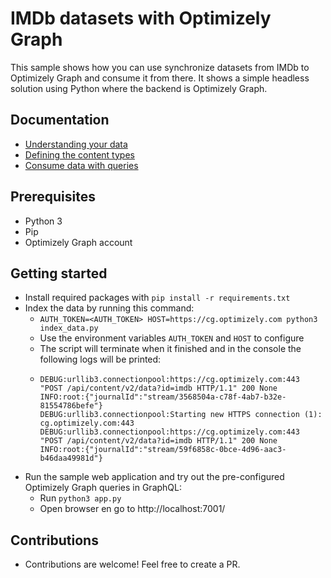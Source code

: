 # IMDb datasets with Optimizely Graph

This sample shows how you can use synchronize datasets from IMDb to Optimizely Graph and consume it from there. It shows a simple headless solution using Python where the backend is Optimizely Graph.

## Documentation
- [Understanding your data](https://docs.developers.optimizely.com/digital-experience-platform/v1.4.0-content-graph/docs/understanding-your-data)
- [Defining the content types](https://docs.developers.optimizely.com/digital-experience-platform/v1.4.0-content-graph/docs/defining-the-content-types)
- [Consume data with queries](https://docs.developers.optimizely.com/digital-experience-platform/v1.4.0-content-graph/docs/consume-data-with-queries)

## Prerequisites
- Python 3
- Pip
- Optimizely Graph account

## Getting started
- Install required packages with `pip install -r requirements.txt`
- Index the data by running this command:
  - `AUTH_TOKEN=<AUTH_TOKEN> HOST=https://cg.optimizely.com python3 index_data.py`
  - Use the environment variables `AUTH_TOKEN` and `HOST` to configure
  - The script will terminate when it finished and in the console the following logs will be printed:
  - ```
    DEBUG:urllib3.connectionpool:https://cg.optimizely.com:443 "POST /api/content/v2/data?id=imdb HTTP/1.1" 200 None
    INFO:root:{"journalId":"stream/3568504a-c78f-4ab7-b32e-81554786befe"}
    DEBUG:urllib3.connectionpool:Starting new HTTPS connection (1): cg.optimizely.com:443
    DEBUG:urllib3.connectionpool:https://cg.optimizely.com:443 "POST /api/content/v2/data?id=imdb HTTP/1.1" 200 None
    INFO:root:{"journalId":"stream/59f6858c-0bce-4d96-aac3-b46daa49981d"}
    ```
- Run the sample web application and try out the pre-configured Optimizely Graph queries in GraphQL:
  - Run `python3 app.py`
  - Open browser en go to http://localhost:7001/

## Contributions
- Contributions are welcome! Feel free to create a PR.
